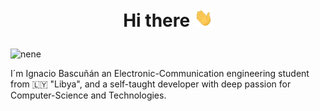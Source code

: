# <p align=center> Hi there <img src="https://raw.githubusercontent.com/ABSphreak/ABSphreak/master/gifs/Hi.gif" width="30px"> </p>

![nene](https://media.licdn.com/dms/image/C4E16AQGhtWvt4ncHVg/profile-displaybackgroundimage-shrink_350_1400/0/1643739844100?e=1715212800&v=beta&t=SqUKVY6ZYjSkZJ0yUBgFVMrrJz2a8vtFx4T7c_3LrPM)

I´m Ignacio Bascuñán an Electronic-Communication engineering student from 🇱🇾 "Libya", and a self-taught developer with deep passion for Computer-Science and Technologies.

<!--
**IgnaBascu/IgnaBascu** is a ✨ _special_ ✨ repository because its `README.md` (this file) appears on your GitHub profile.

Here are some ideas to get you started:

- 🔭 I’m currently working on ...
- 🌱 I’m currently learning ...
- 👯 I’m looking to collaborate on ...
- 🤔 I’m looking for help with ...
- 💬 Ask me about ...
- 📫 How to reach me: ...
- 😄 Pronouns: ...
- ⚡ Fun fact: ...
-->
